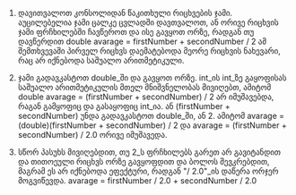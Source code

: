 1) დავითვალოთ კონსოლიდან წაკითხული რიცხვების ჯამი. აუცილებელია ჯამი ცალკე ცვლადში დავთვალოთ, ან ორივე რიცხვის ჯამი ფრჩხილებში ჩავწეროთ და ისე გავყოთ ორზე, რადგან თუ დავწერდით double avarage = firstNumber + secondNumber / 2 ამ შემთხვევაში პირველ რიცხვს დაემატებოდა მეორე რიცხვის ნახევარი, რაც არ იქნებოდა საშუალო არითმეტიკული.

2) ჯამი გადავკასტოთ double_ში და გავყოთ ორზე. int_ის int_ზე გაყოფისას საშუალო არითმეტიკულის მთელ მნიშვნელობას მივიღებთ, ამიტომ double avarage = (firstNumber + secondNumber) / 2 არ იმუშავებდა, რაგან გამყოფიც და გასაყოფიც int_ია. ან (firstNumber + secondNumber) უნდა გადავკასტოთ double_ში, ან 2. ამიტომ avarage = (double)(firstNumber + secondNumber) / 2 და avarage = (firstNumber + secondNumber) / 2.0 ორივე იმუშავედა.

3) სწორ პასუხს მივიღებდით, თუ 2_ს ფრჩხილებს გარეთ არ გავიტანდით და თითოეული რიცხვს ორზე გავყოფდით და ბოლოს შევკრებდით, მაგრამ ეს არ იქნებოდა ეფექტური, რადგან "/ 2.0"_ის დაწერა ორჯერ მოგვიწევდა.  avarage = firstNumber / 2.0 + secondNumber / 2.0
